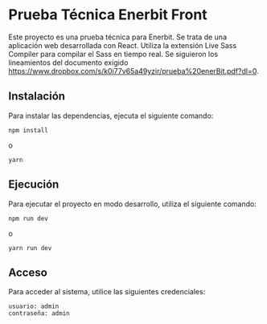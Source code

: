 # Prueba Técnica Enerbit Front

Este proyecto es una prueba técnica para Enerbit. Se trata de una aplicación web desarrollada con React. Utiliza la extensión Live Sass Compiler para compilar el Sass en tiempo real. Se siguieron los lineamientos del documento exigido https://www.dropbox.com/s/k0i77v65a49yzir/prueba%20enerBit.pdf?dl=0.

## Instalación

Para instalar las dependencias, ejecuta el siguiente comando:

```
npm install
```
o
```
yarn
```

## Ejecución

Para ejecutar el proyecto en modo desarrollo, utiliza el siguiente comando:

```
npm run dev
```
o

```
yarn run dev
```
## Acceso

Para acceder al sistema, utilice las siguientes credenciales:
```
usuario: admin
contraseña: admin
```
